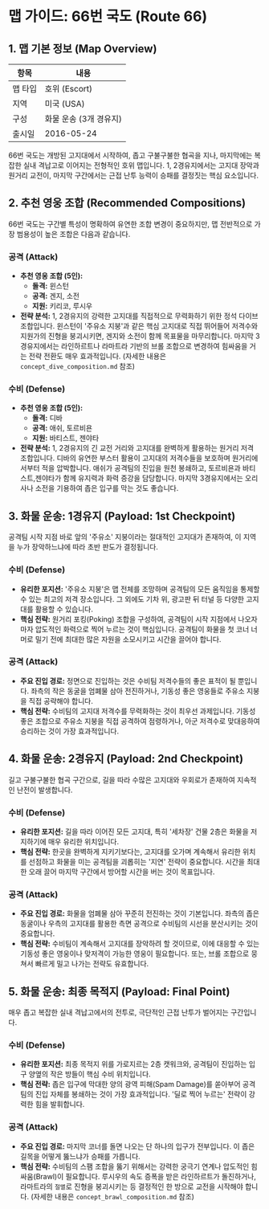 # 맵 가이드: 66번 국도 (Route 66)

## 1. 맵 기본 정보 (Map Overview)

| 항목    | 내용                   |
| ------- | ---------------------- |
| 맵 타입 | 호위 (Escort)          |
| 지역    | 미국 (USA)             |
| 구성    | 화물 운송 (3개 경유지) |
| 출시일  | 2016-05-24             |

66번 국도는 개방된 고지대에서 시작하여, 좁고 구불구불한 협곡을 지나, 마지막에는 복잡한 실내 격납고로 이어지는 전형적인 호위 맵입니다. 1, 2경유지에서는 고지대 장악과 원거리 교전이, 마지막 구간에서는 근접 난투 능력이 승패를 결정짓는 핵심 요소입니다.

## 2. 추천 영웅 조합 (Recommended Compositions)

66번 국도는 구간별 특성이 명확하여 유연한 조합 변경이 중요하지만, 맵 전반적으로 가장 범용성이 높은 조합은 다음과 같습니다.

### 공격 (Attack)

- **추천 영웅 조합 (5인):**
  - **돌격:** 윈스턴
  - **공격:** 겐지, 소전
  - **지원:** 키리코, 루시우
- **전략 분석:** 1, 2경유지의 강력한 고지대를 직접적으로 무력화하기 위한 정석 다이브 조합입니다. 윈스턴이 '주유소 지붕'과 같은 핵심 고지대로 직접 뛰어들어 저격수와 지원가의 진형을 붕괴시키면, 겐지와 소전이 함께 목표물을 마무리합니다. 마지막 3경유지에서는 라인하르트나 라마트라 기반의 브롤 조합으로 변경하여 힘싸움을 거는 전략 전환도 매우 효과적입니다. (자세한 내용은 `concept_dive_composition.md` 참조)

### 수비 (Defense)

- **추천 영웅 조합 (5인):**
  - **돌격:** 디바
  - **공격:** 애쉬, 토르비욘
  - **지원:** 바티스트, 젠야타
- **전략 분석:** 1, 2경유지의 긴 교전 거리와 고지대를 완벽하게 활용하는 원거리 저격 조합입니다. 디바의 유연한 부스터 활용이 고지대의 저격수들을 보호하며 원거리에서부터 적을 압박합니다. 애쉬가 공격팀의 진입을 원천 봉쇄하고, 토르비욘과 바티스트,젠야타가 함께 유지력과 화력 증강을 담당합니다. 마지막 3경유지에서는 오리사나 소전을 기용하여 좁은 입구를 막는 것도 좋습니다.

## 3. 화물 운송: 1경유지 (Payload: 1st Checkpoint)

공격팀 시작 지점 바로 앞의 '주유소' 지붕이라는 절대적인 고지대가 존재하여, 이 지역을 누가 장악하느냐에 따라 초반 판도가 결정됩니다.

### 수비 (Defense)

- **유리한 포지션:** '주유소 지붕'은 맵 전체를 조망하며 공격팀의 모든 움직임을 통제할 수 있는 최고의 저격 장소입니다. 그 외에도 기차 위, 광고판 뒤 터널 등 다양한 고지대를 활용할 수 있습니다.
- **핵심 전략:** 원거리 포킹(Poking) 조합을 구성하여, 공격팀이 시작 지점에서 나오자마자 압도적인 화력으로 찍어 누르는 것이 핵심입니다. 공격팀이 화물을 첫 코너 너머로 밀기 전에 최대한 많은 자원을 소모시키고 시간을 끌어야 합니다.

### 공격 (Attack)

- **주요 진입 경로:** 정면으로 진입하는 것은 수비팀 저격수들의 좋은 표적이 될 뿐입니다. 좌측의 작은 동굴을 엄폐물 삼아 전진하거나, 기동성 좋은 영웅들로 주유소 지붕을 직접 공략해야 합니다.
- **핵심 전략:** 수비팀의 고지대 저격수를 무력화하는 것이 최우선 과제입니다. 기동성 좋은 조합으로 주유소 지붕을 직접 공격하여 점령하거나, 아군 저격수로 맞대응하여 승리하는 것이 가장 효과적입니다.

## 4. 화물 운송: 2경유지 (Payload: 2nd Checkpoint)

길고 구불구불한 협곡 구간으로, 길을 따라 수많은 고지대와 우회로가 존재하여 지속적인 난전이 발생합니다.

### 수비 (Defense)

- **유리한 포지션:** 길을 따라 이어진 모든 고지대, 특히 '세차장' 건물 2층은 화물을 저지하기에 매우 유리한 위치입니다.
- **핵심 전략:** 한곳을 완벽하게 지키기보다는, 고지대를 오가며 계속해서 유리한 위치를 선점하고 화물을 미는 공격팀을 괴롭히는 '지연' 전략이 중요합니다. 시간을 최대한 오래 끌어 마지막 구간에서 방어할 시간을 버는 것이 목표입니다.

### 공격 (Attack)

- **주요 진입 경로:** 화물을 엄폐물 삼아 꾸준히 전진하는 것이 기본입니다. 좌측의 좁은 동굴이나 우측의 고지대를 활용한 측면 공격으로 수비팀의 시선을 분산시키는 것이 중요합니다.
- **핵심 전략:** 수비팀이 계속해서 고지대를 장악하려 할 것이므로, 이에 대응할 수 있는 기동성 좋은 영웅이나 맞저격이 가능한 영웅이 필요합니다. 또는, 브롤 조합으로 뭉쳐서 빠르게 밀고 나가는 전략도 유효합니다.

## 5. 화물 운송: 최종 목적지 (Payload: Final Point)

매우 좁고 복잡한 실내 격납고에서의 전투로, 극단적인 근접 난투가 벌어지는 구간입니다.

### 수비 (Defense)

- **유리한 포지션:** 최종 목적지 위를 가로지르는 2층 캣워크와, 공격팀이 진입하는 입구 양옆의 작은 방들이 핵심 수비 위치입니다.
- **핵심 전략:** 좁은 입구에 막대한 양의 광역 피해(Spam Damage)를 쏟아부어 공격팀의 진입 자체를 봉쇄하는 것이 가장 효과적입니다. '딜로 찍어 누르는' 전략이 강력한 힘을 발휘합니다.

### 공격 (Attack)

- **주요 진입 경로:** 마지막 코너를 돌면 나오는 단 하나의 입구가 전부입니다. 이 좁은 길목을 어떻게 뚫느냐가 승패를 가릅니다.
- **핵심 전략:** 수비팀의 스팸 조합을 뚫기 위해서는 강력한 궁극기 연계나 압도적인 힘싸움(Brawl)이 필요합니다. 루시우의 속도 증폭을 받은 라인하르트가 돌진하거나, 라마트라의 `절멸`로 진형을 붕괴시키는 등 결정적인 한 방으로 교전을 시작해야 합니다. (자세한 내용은 `concept_brawl_composition.md` 참조)
